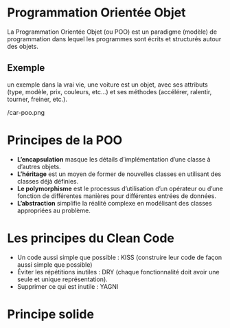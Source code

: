# Programmation Orientée Objet
La Programmation Orientée Objet (ou POO) est un paradigme (modèle) de programmation dans lequel les programmes sont écrits et structurés autour des objets.
## Exemple
un exemple dans la vrai vie, une voiture est un objet, avec ses attributs (type, modèle, prix, couleurs, etc…) et ses méthodes (accélérer, ralentir, tourner, freiner, etc.).

/car-poo.png

# Principes de la POO
- **L’encapsulation** masque les détails d’implémentation d’une classe à d’autres objets.
- **L’héritage** est un moyen de former de nouvelles classes en utilisant des classes déjà définies.
- **Le polymorphisme** est le processus d’utilisation d’un opérateur ou d’une fonction de différentes manières pour différentes entrées de données.
- **L’abstraction** simplifie la réalité complexe en modélisant des classes appropriées au problème.

# Les principes du Clean Code
- Un code aussi simple que possible : KISS (construire leur code de façon aussi simple que possible)
- Éviter les répétitions inutiles : DRY (chaque fonctionnalité doit avoir une seule et unique représentation).
- Supprimer ce qui est inutile : YAGNI
# Principe solide 

